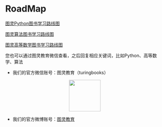 # RoadMap

<a href="https://mp.weixin.qq.com/s/uRqsDGDJCFYFHVRj1dGORQ">图灵Python图书学习路线图</a>


<a href="https://mp.weixin.qq.com/s/EFdcPaFsYnjKiH9zNDNyzg">图灵算法图书学习路线图</a>


<a href="https://mp.weixin.qq.com/s/aVkIdZNpbQ4l0uYRC0K0ww">图灵高等数学图书学习路线图</a>



您也可以通过图灵教育微信查看，之后回复相应关键词，比如Python、高等数学、算法

- 我们的官方微信账号：图灵教育（turingbooks）

<p align="center"><img src="http://file.ituring.com.cn/Original/19055bdf0d8be63b5e1d" width=100></p>

- 我们的官方微博账号：<a href="https://weibo.com/turingbooks">图灵教育</a>
